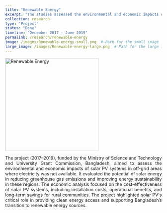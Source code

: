 ```yaml
---
title: "Renewable Energy"
excerpt: "The studies assessed the environmental and economic impacts of solar PV systems in off-grid areas where electricity was not available."
collection: research
type: "Project"
status: "Done"
timeline: "December 2017 - June 2019"
permalink: /research/renewable-energy
image: /images/Renewable-energy-small.png  # Path for the small image
large_image: /images/Renewable-energy-large.png  # Path for the large image
---
```

<img src="{{ page.image }}" alt="Renewable Energy" style="width: 300px;">  <!-- Small image for the main page -->

<p style='text-align: justify;'>
The project (2017–2019), funded by the Ministry of Science and Technology and University Grant Commission, Bangladesh, aimed to assess the environmental and economic impacts of solar PV systems in off-grid areas where electricity was not available. It evaluated the potential of solar energy in reducing greenhouse gas emissions and improving energy sustainability in these regions. The economic analysis focused on the cost-effectiveness of solar PV systems, including installation costs, operational benefits, and long-term savings for rural communities. The project highlighted solar PV's critical role in providing clean energy access and supporting Bangladesh’s transition to renewable energy sources.
</p>
